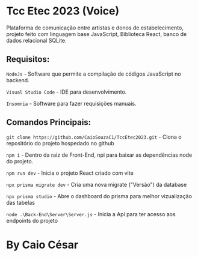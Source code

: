 # Tcc Etec 2023 (Voice)

Plataforma de comunicação entre artistas e donos de estabelecimento, projeto feito com linguagem base JavaScript, Biblioteca React, banco de dados relacional SQLite.

## Requisitos:

`NodeJs` - Software que permite a compilação de códigos JavaScript no backend.

`Visual Studio Code` - IDE para desenvolvimento.

`Insomnia` - Software para fazer requisições manuais.

## Comandos Principais:

`git clone https://github.com/CaioSouzaC1/TccEtec2023.git` - Clona o repositório do projeto hospedado no github

`npm i` - Dentro da raiz de Front-End, npi para baixar as dependências node do projeto.

`npm run dev` - Inicia o projeto React criado com vite

`npx prisma migrate dev` - Cria uma nova migrate ("Versão") da database

`npx prisma studio` - Abre o dashboard do prisma para melhor vizualização das tabelas

`node .\Back-End\Server\Server.js` - Inicia a Api para ter acesso aos endpoints do projeto

# By Caio César
